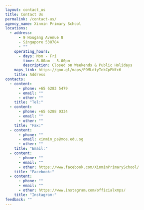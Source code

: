 ```yaml
---
layout: contact_us
title: Contact Us
permalink: /contact-us/
agency_name: Xinmin Primary School
locations:
  - address:
      - 9 Hougang Avenue 8
      - Singapore 538784
      - ""
    operating_hours:
      - days: Mon - Fri
        time: 8.00am - 5.00pm
        description: Closed on Weekends & Public Holidays
    maps_link: https://goo.gl/maps/P9MLdtyTekCpPNfc6
    title: Address
contacts:
  - content:
      - phone: +65 6283 5479
      - email: ""
      - other: ""
    title: "Tel:"
  - content:
      - phone: +65 6288 0334
      - email: ""
      - other: ""
    title: "Fax:"
  - content:
      - phone: ""
      - email: xinmin_ps@moe.edu.sg
      - other: ""
    title: "Email:"
  - content:
      - phone: ""
      - email: ""
      - other: https://www.facebook.com/XinminPrimarySchool/
    title: "Facebook:"
  - content:
      - phone: ""
      - email: ""
      - other: https://www.instagram.com/officialxmps/
    title: "Instagram:"
feedback: ""
---
```


